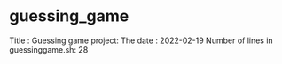 # guessing_game
Title : Guessing game project:
The date : 2022-02-19
Number of lines in guessinggame.sh: 28
